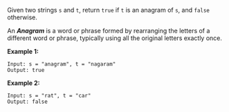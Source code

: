 Given two strings `s` and `t`, return `true` if `t` is an anagram of `s`, and `false` otherwise.

An ***Anagram*** is a word or phrase formed by rearranging the letters of a different word or phrase, typically using all the original letters exactly once.

**Example 1:**
```
Input: s = "anagram", t = "nagaram"
Output: true
```

**Example 2:**
```
Input: s = "rat", t = "car"
Output: false
```